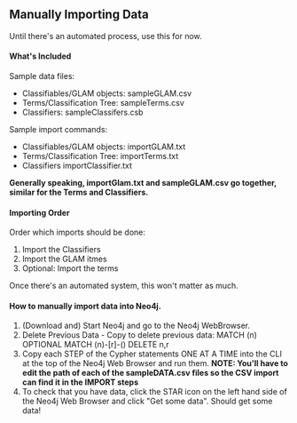 ## Manually Importing Data 

Until there's an automated process, use this for now.

#### What's Included

Sample data files:
- Classifiables/GLAM objects:   sampleGLAM.csv
- Terms/Classification Tree:    sampleTerms.csv
- Classifiers:                  sampleClassifers.csb

Sample import commands:
- Classifiables/GLAM objects:   importGLAM.txt 
- Terms/Classification Tree:    importTerms.txt
- Classifiers                   importClassifier.txt

**Generally speaking, importGlam.txt and sampleGLAM.csv go together, 
similar for the Terms and Classifiers.**


#### Importing Order
 
Order which imports should be done:

1. Import the Classifiers
2. Import the GLAM itmes
3. Optional: Import the terms

Once there's an automated system, this won't matter as much.


#### How to manually import data into Neo4j.

1. (Download and) Start Neo4j and go to the Neo4j WebBrowser.
2. Delete Previous Data
        - Copy to delete previous data: MATCH (n) OPTIONAL MATCH (n)-[r]-() DELETE n,r
2. Copy each STEP of the Cypher statements ONE AT A TIME into the CLI 
   at the top of the Neo4j Web Browser and run them. **NOTE: You'll have to edit the path of each of the sampleDATA.csv files so the CSV import can find it in the IMPORT steps**
3. To check that you have data, click the STAR icon on the left hand side of
   the Neo4j Web Browser and click "Get some data". Should get some data!
